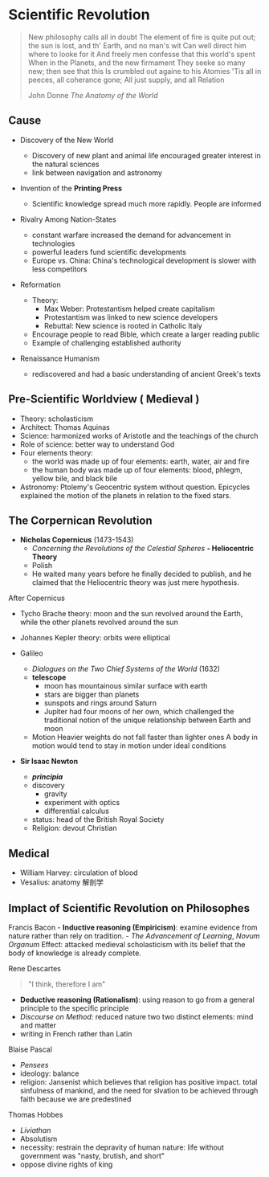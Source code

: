 

# Scientific Revolution

> New philosophy calls all in doubt
> The element of fire is quite put out;
> the sun is lost, and th' Earth, and no man's wit
> Can well direct him where to looke for it
> And freely men confesse that this world's spent
> When in the Planets, and the new firmament
> They seeke so many new; then see that this
> Is crumbled out againe to his Atomies
> 'Tis all in peeces, all coherance gone;
> All just supply, and all Relation
>  
>  John Donne _The Anatomy of the World_
## Cause
  - Discovery of the New World
     - Discovery of new plant and animal life encouraged greater interest in the natural sciences
     - link between navigation and astronomy

   - Invention of the **Printing Press**
     - Scientific knowledge spread much more rapidly. People are informed
  - Rivalry Among Nation-States
    - constant warfare increased the demand for advancement in technologies
    - powerful leaders fund scientific developments
    - Europe vs. China: China's technological development is slower with less competitors 

  - Reformation
    - Theory:
      - Max Weber: Protestantism helped create capitalism
      - Protestantism was linked to new science developers
      - Rebuttal: New science is rooted in Catholic Italy
    - Encourage people to read Bible, which create a larger reading public
    - Example of challenging established authority

   - Renaissance Humanism
     - rediscovered and had a basic understanding of ancient Greek's texts

## Pre-Scientific Worldview ( Medieval )
    
   - Theory: scholasticism
   - Architect: Thomas Aquinas
   - Science: harmonized works of Aristotle and the teachings of the church
   - Role of science: better way to understand God
   - Four elements theory: 
     - the world was made up of four elements: earth, water, air and fire
     - the human body was made up of four elements: blood, phlegm, yellow bile, and black bile
   - Astronomy: Ptolemy's Geocentric system without question. Epicycles explained the motion of the planets in relation to the fixed stars.

## The Corpernican Revolution

 - **Nicholas Copernicus** (1473-1543)
   - _Concerning the Revolutions of the Celestial Spheres_
   **- Heliocentric Theory**
   - Polish
   - He waited many years before he finally decided to publish, and he claimed that the Heliocentric theory was just mere hypothesis.

After Copernicus
  - Tycho Brache
    theory: moon and the sun revolved around the Earth, while the other planets revolved around the sun
  - Johannes Kepler
     theory: orbits were elliptical
 - Galileo
   - _Dialogues on the Two Chief Systems of the World_ (1632)
   - **telescope**
     - moon has mountainous similar surface with earth
     - stars are bigger than planets
     - sunspots and rings around Saturn
     - Jupiter had four moons of her own, which challenged the traditional notion of the unique relationship between Earth and moon
   - Motion
   Heavier weights do not fall faster than lighter ones
   A body in motion would tend to stay in motion under ideal conditions

 - **Sir Isaac Newton**
   - _**principia**_
   - discovery
       - gravity
       - experiment with optics
       - differential calculus
   - status: head of the British Royal Society
   - Religion: devout Christian

## Medical
  - William Harvey: circulation of blood
  - Vesalius: anatomy 解剖学

## Implact of Scientific Revolution on Philosophes

  Francis Bacon
    - **Inductive reasoning (Empiricism)**: examine evidence from nature rather than rely on tradition.
    - _The Advancement of Learning_, _Novum Organum_
    Effect: attacked medieval scholasticism with its belief that the body of knowledge is already complete.

Rene Descartes
> "I think, therefore I am"
  - **Deductive reasoning (Rationalism)**: using reason to go from a general principle to the specific principle
  -  _Discourse on Method_: 
     reduced nature two two distinct elements: mind and matter
  - writing in French rather than Latin

Blaise Pascal
  - _Pensees_
  - ideology: balance
  - religion: Jansenist which believes that religion has positive impact. total sinfulness of mankind, and the need for slvation to be achieved through faith because we are predestined

Thomas Hobbes
  - _Liviathan_
  - Absolutism
  - necessity: restrain the depravity of human nature: life without government was "nasty, brutish, and short"
  - oppose divine rights of king


    
  

<!--stackedit_data:
eyJoaXN0b3J5IjpbMTIxMjg2NTYzMiw2NTQ0MjY5NzddfQ==
-->